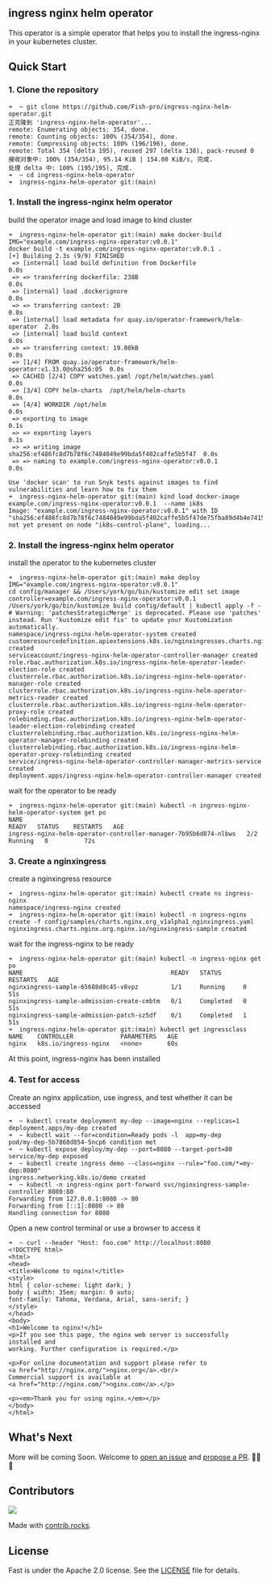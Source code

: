## ingress nginx helm operator

This operator is a simple operator that helps you to install the ingress-nginx in your kubernetes cluster.

## Quick Start

### 1. Clone the repository

```shell
➜  ~ git clone https://github.com/Fish-pro/ingress-nginx-helm-operator.git
正克隆到 'ingress-nginx-helm-operator'...
remote: Enumerating objects: 354, done.
remote: Counting objects: 100% (354/354), done.
remote: Compressing objects: 100% (196/196), done.
remote: Total 354 (delta 195), reused 297 (delta 138), pack-reused 0
接收对象中: 100% (354/354), 95.14 KiB | 154.00 KiB/s, 完成.
处理 delta 中: 100% (195/195), 完成.
➜  ~ cd ingress-nginx-helm-operator
➜  ingress-nginx-helm-operator git:(main)
```

### 1. Install the ingress-nginx helm operator

build the operator image and load image to kind cluster

```shell
➜  ingress-nginx-helm-operator git:(main) make docker-build IMG="example.com/ingress-nginx-operator:v0.0.1"
docker build -t example.com/ingress-nginx-operator:v0.0.1 .
[+] Building 2.3s (9/9) FINISHED
 => [internal] load build definition from Dockerfile                       0.0s
 => => transferring dockerfile: 238B                                       0.0s
 => [internal] load .dockerignore                                          0.0s
 => => transferring context: 2B                                            0.0s
 => [internal] load metadata for quay.io/operator-framework/helm-operator  2.0s
 => [internal] load build context                                          0.0s
 => => transferring context: 19.80kB                                       0.0s
 => [1/4] FROM quay.io/operator-framework/helm-operator:v1.33.0@sha256:05  0.0s
 => CACHED [2/4] COPY watches.yaml /opt/helm/watches.yaml                  0.0s
 => [3/4] COPY helm-charts  /opt/helm/helm-charts                          0.0s
 => [4/4] WORKDIR /opt/helm                                                0.0s
 => exporting to image                                                     0.1s
 => => exporting layers                                                    0.1s
 => => writing image sha256:ef486fc8d7b78f6c7484049e99bda5f402caffe5b5f47  0.0s
 => => naming to example.com/ingress-nginx-operator:v0.0.1                 0.0s

Use 'docker scan' to run Snyk tests against images to find vulnerabilities and learn how to fix them
➜  ingress-nginx-helm-operator git:(main) kind load docker-image example.com/ingress-nginx-operator:v0.0.1  --name ik8s
Image: "example.com/ingress-nginx-operator:v0.0.1" with ID "sha256:ef486fc8d7b78f6c7484049e99bda5f402caffe5b5f47de75fba89d4b4e74159" not yet present on node "ik8s-control-plane", loading...
```

### 2. Install the ingress-nginx helm operator

install the operator to the kubernetes cluster

```shell
➜  ingress-nginx-helm-operator git:(main) make deploy IMG="example.com/ingress-nginx-operator:v0.0.1"
cd config/manager && /Users/york/go/bin/kustomize edit set image controller=example.com/ingress-nginx-operator:v0.0.1
/Users/york/go/bin/kustomize build config/default | kubectl apply -f -
# Warning: 'patchesStrategicMerge' is deprecated. Please use 'patches' instead. Run 'kustomize edit fix' to update your Kustomization automatically.
namespace/ingress-nginx-helm-operator-system created
customresourcedefinition.apiextensions.k8s.io/nginxingresses.charts.nginx.org.nginx.io created
serviceaccount/ingress-nginx-helm-operator-controller-manager created
role.rbac.authorization.k8s.io/ingress-nginx-helm-operator-leader-election-role created
clusterrole.rbac.authorization.k8s.io/ingress-nginx-helm-operator-manager-role created
clusterrole.rbac.authorization.k8s.io/ingress-nginx-helm-operator-metrics-reader created
clusterrole.rbac.authorization.k8s.io/ingress-nginx-helm-operator-proxy-role created
rolebinding.rbac.authorization.k8s.io/ingress-nginx-helm-operator-leader-election-rolebinding created
clusterrolebinding.rbac.authorization.k8s.io/ingress-nginx-helm-operator-manager-rolebinding created
clusterrolebinding.rbac.authorization.k8s.io/ingress-nginx-helm-operator-proxy-rolebinding created
service/ingress-nginx-helm-operator-controller-manager-metrics-service created
deployment.apps/ingress-nginx-helm-operator-controller-manager created
```

wait for the operator to be ready

```shell
➜  ingress-nginx-helm-operator git:(main) kubectl -n ingress-nginx-helm-operator-system get po
NAME                                                              READY   STATUS    RESTARTS   AGE
ingress-nginx-helm-operator-controller-manager-7b95b6d874-nlbws   2/2     Running   0          72s
```

### 3. Create a nginxingress

create a nginxingress resource

```shell
➜  ingress-nginx-helm-operator git:(main) kubectl create ns ingress-nginx
namespace/ingress-nginx created
➜  ingress-nginx-helm-operator git:(main) kubectl -n ingress-nginx create -f config/samples/charts.nginx.org_v1alpha1_nginxingress.yaml
nginxingress.charts.nginx.org.nginx.io/nginxingress-sample created
```

wait for the ingress-nginx to be ready

```shell
➜  ingress-nginx-helm-operator git:(main) kubectl -n ingress-nginx get po
NAME                                         READY   STATUS      RESTARTS   AGE
nginxingress-sample-65688d8c45-v8vpz         1/1     Running     0          51s
nginxingress-sample-admission-create-cmbtm   0/1     Completed   0          51s
nginxingress-sample-admission-patch-sz5df    0/1     Completed   1          51s
➜  ingress-nginx-helm-operator git:(main) kubectl get ingressclass
NAME    CONTROLLER             PARAMETERS   AGE
nginx   k8s.io/ingress-nginx   <none>       60s
```

At this point, ingress-nginx has been installed

### 4. Test for access

Create an nginx application, use ingress, and test whether it can be accessed

```shell
➜  ~ kubectl create deployment my-dep --image=nginx --replicas=1
deployment.apps/my-dep created
➜  ~ kubectl wait --for=condition=Ready pods -l  app=my-dep
pod/my-dep-5b7868d854-5ncp6 condition met
➜  ~ kubectl expose deploy/my-dep --port=8080 --target-port=80
service/my-dep exposed
➜  ~ kubectl create ingress demo --class=nginx --rule="foo.com/*=my-dep:8080"
ingress.networking.k8s.io/demo created
➜  ~ kubectl -n ingress-nginx port-forward svc/nginxingress-sample-controller 8080:80
Forwarding from 127.0.0.1:8080 -> 80
Forwarding from [::1]:8080 -> 80
Handling connection for 8080
```

Open a new control terminal or use a browser to access it

```shell
➜  ~ curl --header "Host: foo.com" http://localhost:8080
<!DOCTYPE html>
<html>
<head>
<title>Welcome to nginx!</title>
<style>
html { color-scheme: light dark; }
body { width: 35em; margin: 0 auto;
font-family: Tahoma, Verdana, Arial, sans-serif; }
</style>
</head>
<body>
<h1>Welcome to nginx!</h1>
<p>If you see this page, the nginx web server is successfully installed and
working. Further configuration is required.</p>

<p>For online documentation and support please refer to
<a href="http://nginx.org/">nginx.org</a>.<br/>
Commercial support is available at
<a href="http://nginx.com/">nginx.com</a>.</p>

<p><em>Thank you for using nginx.</em></p>
</body>
</html>
```

## What's Next

More will be coming Soon. Welcome to [open an issue](https://github.com/Fish-pro/ingress-nginx-helm-operator/issues)
and [propose a PR](https://github.com/Fish-pro/ingress-nginx-helm-operator/pulls). 🎉🎉🎉

## Contributors

<a href="https://github.com/Fish-pro/ingress-nginx-helm-operator/graphs/contributors">
  <img src="https://contrib.rocks/image?repo=Fish-pro/ingress-nginx-helm-operator" />
</a>

Made with [contrib.rocks](https://contrib.rocks).

## License

Fast is under the Apache 2.0 license. See the [LICENSE](LICENSE) file for details.

